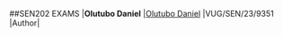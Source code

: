 ##SEN202 EXAMS
|**Olutubo Daniel**	|[Olutubo Daniel](https://github.com/OlutuboDaniel/) |VUG/SEN/23/9351 |Author|
